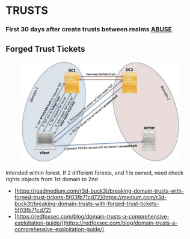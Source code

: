 # TRUSTS

### First 30 days after create trusts between realms [ABUSE](https://blog.xpnsec.com/inter-realm-key-roasting/)

## Forged Trust Tickets <a href="#id-40c4" id="id-40c4"></a>

<figure><img src="../../../.gitbook/assets/image (1).png" alt=""><figcaption></figcaption></figure>

Intended within forest. If 2 different forests, and 1 is owned, need check rights objects from 1st domain to 2nd

* [https://readmedium.com/r3d-buck3t/breaking-domain-trusts-with-forged-trust-tickets-5f03fb71cd72](https://medium.com/r3d-buck3t/breaking-domain-trusts-with-forged-trust-tickets-5f03fb71cd72)
* [https://redfoxsec.com/blog/domain-trusts-a-comprehensive-exploitation-guide/](https://redfoxsec.com/blog/domain-trusts-a-comprehensive-exploitation-guide/)
